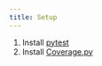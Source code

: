 ```yaml
---
title: Setup
---
```


1. Install [pytest](https://docs.pytest.org/en/7.3.x/contents.html)
2. Install [Coverage.py](https://coverage.readthedocs.io/en/7.2.7/index.html)

